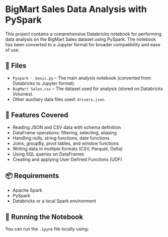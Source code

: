 # BigMart Sales Data Analysis with PySpark

This project contains a comprehensive Databricks notebook for performing data analysis on the BigMart Sales dataset using PySpark. The notebook has been converted to a Jupyter format for broader compatibility and ease of use.

## 📁 Files

- `Pyspark - basic.py` – The main analysis notebook (converted from Databricks to Jupyter format).
- `BigMart Sales.csv` – The dataset used for analysis (stored on Databricks Volumes).
- Other auxiliary data files used: `drivers.json`.

## 🔧 Features Covered

- Reading JSON and CSV data with schema definition
- DataFrame operations: filtering, selecting, aliasing
- Handling nulls, string functions, date functions
- Joins, groupBy, pivot tables, and window functions
- Writing data in multiple formats (CSV, Parquet, Delta)
- Using SQL queries on DataFrames
- Creating and applying User Defined Functions (UDF)

## 📦 Requirements

- Apache Spark
- PySpark
- Databricks or a local Spark environment

## 🚀 Running the Notebook

You can run the `.ipynb` file locally using:

